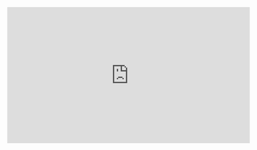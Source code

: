 <iframe width="560" height="315" src="https://www.youtube.com/embed/bBkY_tRFmks" frameborder="0" allowfullscreen></iframe>
